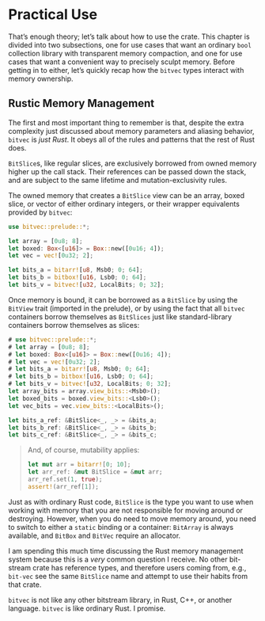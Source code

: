# Practical Use

That’s enough theory; let’s talk about how to use the crate. This chapter is
divided into two subsections, one for use cases that want an ordinary `bool`
collection library with transparent memory compaction, and one for use cases
that want a convenient way to precisely sculpt memory. Before getting in to
either, let’s quickly recap how the `bitvec` types interact with memory
ownership.

## Rustic Memory Management

The first and most important thing to remember is that, despite the extra
complexity just discussed about memory parameters and aliasing behavior,
`bitvec` is *just Rust*. It obeys all of the rules and patterns that the rest of
Rust does.

`BitSlice`s, like regular slices, are exclusively borrowed from owned memory
higher up the call stack. Their references can be passed down the stack, and are
subject to the same lifetime and mutation-exclusivity rules.

The owned memory that creates a `BitSlice` view can be an array, boxed slice, or
vector of either ordinary integers, or their wrapper equivalents provided by
`bitvec`:

```rust
use bitvec::prelude::*;

let array = [0u8; 8];
let boxed: Box<[u16]> = Box::new([0u16; 4]);
let vec = vec![0u32; 2];

let bits_a = bitarr![u8, Msb0; 0; 64];
let bits_b = bitbox![u16, Lsb0; 0; 64];
let bits_v = bitvec![u32, LocalBits; 0; 32];
```

Once memory is bound, it can be borrowed as a `BitSlice` by using the `BitView`
trait (imported in the prelude), or by using the fact that all `bitvec`
containers borrow themselves as `BitSlices` just like standard-library
containers borrow themselves as slices:

```rust
# use bitvec::prelude::*;
# let array = [0u8; 8];
# let boxed: Box<[u16]> = Box::new([0u16; 4]);
# let vec = vec![0u32; 2];
# let bits_a = bitarr![u8, Msb0; 0; 64];
# let bits_b = bitbox![u16, Lsb0; 0; 64];
# let bits_v = bitvec![u32, LocalBits; 0; 32];
let array_bits = array.view_bits::<Msb0>();
let boxed_bits = boxed.view_bits::<Lsb0>();
let vec_bits = vec.view_bits::<LocalBits>();

let bits_a_ref: &BitSlice<_, _> = &bits_a;
let bits_b_ref: &BitSlice<_, _> = &bits_b;
let bits_c_ref: &BitSlice<_, _> = &bits_c;
```

> And, of course, mutability applies:
>
> ```rust
> let mut arr = bitarr![0; 10];
> let arr_ref: &mut BitSlice = &mut arr;
> arr_ref.set(1, true);
> assert!(arr_ref[1]);
> ```

Just as with ordinary Rust code, `BitSlice` is the type you want to use when
working with memory that you are not responsible for moving around or
destroying. However, when you do need to move memory around, you need to switch
to either a `static` binding or a container: `BitArray` is always available, and
`BitBox` and `BitVec` require an allocator.

I am spending this much time discussing the Rust memory management system
because this is a *very* common question I receive. No other bit-stream crate
has reference types, and therefore users coming from, e.g., `bit-vec` see the
same `BitSlice` name and attempt to use their habits from that crate.

`bitvec` is not like any other bitstream library, in Rust, C++, or another
language. `bitvec` is like ordinary Rust. I promise.
